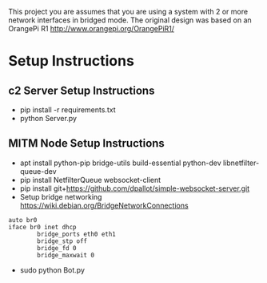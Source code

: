 This project you are assumes that you are using a system with 2 or more network interfaces in bridged mode. The original design was based on an OrangePi R1 http://www.orangepi.org/OrangePiR1/


# Setup Instructions

## c2 Server Setup Instructions
 - pip install -r requirements.txt
 - python Server.py

## MITM Node Setup Instructions
 - apt install python-pip bridge-utils build-essential python-dev libnetfilter-queue-dev
 - pip install NetfilterQueue websocket-client
 - pip install git+https://github.com/dpallot/simple-websocket-server.git
 - Setup bridge networking https://wiki.debian.org/BridgeNetworkConnections

```
auto br0
iface br0 inet dhcp
        bridge_ports eth0 eth1
        bridge_stp off
        bridge_fd 0
        bridge_maxwait 0
```

 - sudo python Bot.py
